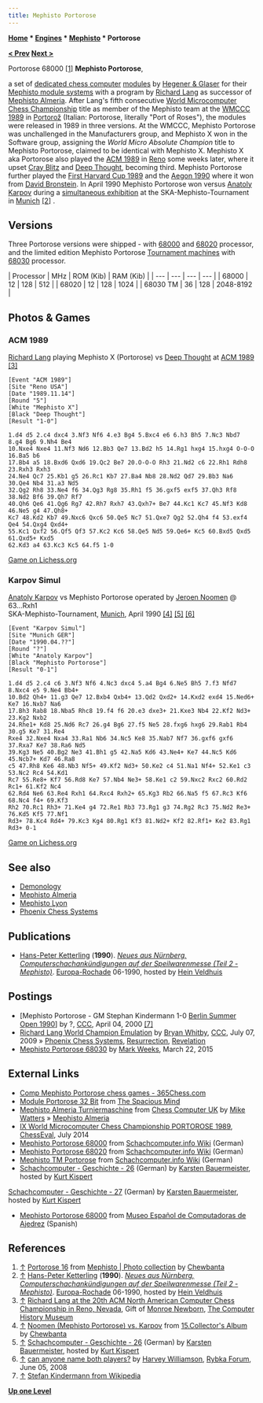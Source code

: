 ```yaml
---
title: Mephisto Portorose
---
```

**[Home](Home "Home") \* [Engines](Engines "Engines") \* [Mephisto](Mephisto "Mephisto") \* Portorose**


**[< Prev](Mephisto_Almeria "Mephisto Almeria") [Next >](Mephisto_Lyon "Mephisto Lyon")**



 [](https://www.flickr.com/photos/10261668@N05/859029818/in/album-72157600922171154/) Portorose 68000 <a id="cite-note-1" href="#cite-ref-1">[1]</a> 
**Mephisto Portorose**,  

a set of [dedicated chess computer](Dedicated_Chess_Computers "Dedicated Chess Computers") [modules](Module "Module") by [Hegener & Glaser](Hegener_%26_Glaser "Hegener & Glaser") for their [Mephisto module systems](Mephisto_Module_Systems "Mephisto Module Systems") with a program by [Richard Lang](Richard_Lang "Richard Lang") as successor of [Mephisto Almeria](Mephisto_Almeria "Mephisto Almeria"). After Lang's fifth consecutive [World Microcomputer Chess Championship](World_Microcomputer_Chess_Championship "World Microcomputer Chess Championship") title as member of the Mephisto team at the [WMCCC 1989](WMCCC_1989 "WMCCC 1989") in [Portorož](https://en.wikipedia.org/wiki/Portoro%C5%BE) (Italian: Portorose, literally "Port of Roses"), the modules were released in 1989 in three versions. At the WMCCC, Mephisto Portorose was unchallenged in the Manufacturers group, and Mephisto X won in the Software group, assigning the *World Micro Absolute Champion* title to Mephisto Portorose, claimed to be identical with Mephisto X. Mephisto X aka Portorose also played the [ACM 1989](ACM_1989 "ACM 1989") in [Reno](https://en.wikipedia.org/wiki/Reno%2C_Nevada) some weeks later, where it upset [Cray Blitz](Cray_Blitz "Cray Blitz") and [Deep Thought](Deep_Thought "Deep Thought"), becoming third. Mephisto Portorose further played the [First Harvard Cup 1989](Harvard_Cup_1989 "Harvard Cup 1989") and the [Aegon 1990](Aegon_1990 "Aegon 1990") where it won from [David Bronstein](David_Bronstein "David Bronstein"). In April 1990 Mephisto Portorose won versus [Anatoly Karpov](https://en.wikipedia.org/wiki/Anatoly_Karpov) during a [simultaneous exhibition](https://en.wikipedia.org/wiki/Simultaneous_exhibition) at the SKA-Mephisto-Tournament in [Munich](https://en.wikipedia.org/wiki/Munich) <a id="cite-note-2" href="#cite-ref-2">[2]</a> . 



## Versions


Three Portorose versions were shipped - with [68000](68000 "68000") and [68020](68020 "68020") processor, and the limited edition Mephisto Portorose [Tournament machines](https://en.wikipedia.org/wiki/Mephisto_%28chess_computer%29#Tournament_machines) with [68030](68030 "68030") processor.





|  Processor
 |  MHz
 |  ROM (Kib)
 |  RAM (Kib)
 |
| --- | --- | --- | --- |
|  68000
 |  12
 |  128
 |  512
 |
|  68020
 |  12
 |  128
 |  1024
 |
|  68030 TM
 |  36
 |  128
 |  2048-8192
 |


## Photos & Games


### ACM 1989


 [](http://www.computerhistory.org/chess/full_record.php?iid=stl-430b9bbd619d1) 
[Richard Lang](Richard_Lang "Richard Lang") playing Mephisto X (Portorose) vs [Deep Thought](Deep_Thought "Deep Thought") at [ACM 1989](ACM_1989 "ACM 1989") <a id="cite-note-3" href="#cite-ref-3">[3]</a>




```
[Event "ACM 1989"]
[Site "Reno USA"]
[Date "1989.11.14"]
[Round "5"]
[White "Mephisto X"]
[Black "Deep Thought"]
[Result "1-0"]

1.d4 d5 2.c4 dxc4 3.Nf3 Nf6 4.e3 Bg4 5.Bxc4 e6 6.h3 Bh5 7.Nc3 Nbd7 8.g4 Bg6 9.Nh4 Be4
10.Nxe4 Nxe4 11.Nf3 Nd6 12.Bb3 Qe7 13.Bd2 h5 14.Rg1 hxg4 15.hxg4 O-O-O 16.Ba5 b6
17.Bb4 a5 18.Bxd6 Qxd6 19.Qc2 Be7 20.O-O-O Rh3 21.Nd2 c6 22.Rh1 Rdh8 23.Rxh3 Rxh3
24.Ne4 Qc7 25.Kb1 g5 26.Rc1 Kb7 27.Ba4 Nb8 28.Nd2 Qd7 29.Bb3 Na6 30.Qe4 Nb4 31.a3 Nd5
32.Qg2 Rh8 33.Ne4 f6 34.Qg3 Rg8 35.Rh1 f5 36.gxf5 exf5 37.Qh3 Rf8 38.Nd2 Bf6 39.Qh7 Rf7
40.Qh6 Qe6 41.Qg6 Rg7 42.Rh7 Rxh7 43.Qxh7+ Be7 44.Kc1 Kc7 45.Nf3 Kd8 46.Ne5 g4 47.Qh8+
Kc7 48.Kd2 Kb7 49.Nxc6 Qxc6 50.Qe5 Nc7 51.Qxe7 Qg2 52.Qh4 f4 53.exf4 Qe4 54.Qxg4 Qxd4+
55.Kc1 Qxf2 56.Qf5 Qf3 57.Kc2 Kc6 58.Qe5 Nd5 59.Qe6+ Kc5 60.Bxd5 Qxd5 61.Qxd5+ Kxd5
62.Kd3 a4 63.Kc3 Kc5 64.f5 1-0

```

 [Game on Lichess.org](https://en.lichess.org/jYOb4Q5J)
### Karpov Simul


 [](https://www.flickr.com/photos/10261668@N05/858196163) 
[Anatoly Karpov](https://en.wikipedia.org/wiki/Anatoly_Karpov) vs Mephisto Portorose operated by [Jeroen Noomen](Jeroen_Noomen "Jeroen Noomen") @ 63...Rxh1  
SKA-Mephisto-Tournament, [Munich](https://en.wikipedia.org/wiki/Munich), April 1990 <a id="cite-note-4" href="#cite-ref-4">[4]</a> <a id="cite-note-5" href="#cite-ref-5">[5]</a> <a id="cite-note-6" href="#cite-ref-6">[6]</a>




```
[Event "Karpov Simul"]
[Site "Munich GER"]
[Date "1990.04.??"]
[Round "?"]
[White "Anatoly Karpov"]
[Black "Mephisto Portorose"]
[Result "0-1"]

1.d4 d5 2.c4 c6 3.Nf3 Nf6 4.Nc3 dxc4 5.a4 Bg4 6.Ne5 Bh5 7.f3 Nfd7 8.Nxc4 e5 9.Ne4 Bb4+
10.Bd2 Qh4+ 11.g3 Qe7 12.Bxb4 Qxb4+ 13.Qd2 Qxd2+ 14.Kxd2 exd4 15.Ned6+ Ke7 16.Nxb7 Na6
17.Bh3 Rab8 18.Nba5 Rhc8 19.f4 f6 20.e3 dxe3+ 21.Kxe3 Nb4 22.Kf2 Nd3+ 23.Kg2 Nxb2
24.Rhe1+ Kd8 25.Nd6 Rc7 26.g4 Bg6 27.f5 Ne5 28.fxg6 hxg6 29.Rab1 Rb4 30.g5 Ke7 31.Re4
Rxe4 32.Nxe4 Nxa4 33.Ra1 Nb6 34.Nc5 Ke8 35.Nab7 Nf7 36.gxf6 gxf6 37.Rxa7 Ke7 38.Ra6 Nd5
39.Kg3 Ne5 40.Bg2 Ne3 41.Bh1 g5 42.Na5 Kd6 43.Ne4+ Ke7 44.Nc5 Kd6 45.Ncb7+ Kd7 46.Ra8
c5 47.Rh8 Ke6 48.Nb3 Nf5+ 49.Kf2 Nd3+ 50.Ke2 c4 51.Na1 Nf4+ 52.Ke1 c3 53.Nc2 Rc4 54.Kd1
Rc7 55.Re8+ Kf7 56.Rd8 Ke7 57.Nb4 Ne3+ 58.Ke1 c2 59.Nxc2 Rxc2 60.Rd2 Rc1+ 61.Kf2 Nc4
62.Rd4 Ne6 63.Re4 Rxh1 64.Rxc4 Rxh2+ 65.Kg3 Rb2 66.Na5 f5 67.Rc3 Kf6 68.Nc4 f4+ 69.Kf3
Rh2 70.Rc1 Rh3+ 71.Ke4 g4 72.Re1 Rb3 73.Rg1 g3 74.Rg2 Rc3 75.Nd2 Re3+ 76.Kd5 Kf5 77.Nf1
Rd3+ 78.Kc4 Rd4+ 79.Kc3 Kg4 80.Rg1 Kf3 81.Nd2+ Kf2 82.Rf1+ Ke2 83.Rg1 Rd3+ 0-1

```

 [Game on Lichess.org](https://en.lichess.org/0iY3C89v)
## See also


* [Demonology](Category:Demonology "Category:Demonology")
* [Mephisto Almeria](Mephisto_Almeria "Mephisto Almeria")
* [Mephisto Lyon](Mephisto_Lyon "Mephisto Lyon")
* [Phoenix Chess Systems](index.php?title=Phoenix_Chess_Systems&action=edit&redlink=1 "Phoenix Chess Systems (page does not exist)")


## Publications


* [Hans-Peter Ketterling](index.php?title=Hans-Peter_Ketterling&action=edit&redlink=1 "Hans-Peter Ketterling (page does not exist)") (**1990**). *[Neues aus Nürnberg, Computerschachankündigungen auf der Speilwarenmesse (Teil 2 - Mephisto)](http://www.schaakcomputers.nl/hein_veldhuis/database/files/05-1990,%20Rochade,%20H.-P.%20Ketterling,%20Neues%20aus%20Nurnberg%20%28Mephisto%29.pdf)*. [Europa-Rochade](http://de.wikipedia.org/wiki/Rochade_Europa) 06-1990, hosted by [Hein Veldhuis](Hein_Veldhuis "Hein Veldhuis")


## Postings


* [Mephisto Portorose - GM Stephan Kindermann 1-0 [Berlin Summer Open 1990](https://www.stmintz.com/ccc/index.php?id=104522)] by ?, [CCC](CCC "CCC"), April 04, 2000 <a id="cite-note-7" href="#cite-ref-7">[7]</a>
* [Richard Lang World Champion Emulation](http://www.talkchess.com/forum/viewtopic.php?t=28838) by [Bryan Whitby](index.php?title=Bryan_Whitby&action=edit&redlink=1 "Bryan Whitby (page does not exist)"), [CCC](CCC "CCC"), July 07, 2009 » [Phoenix Chess Systems](index.php?title=Phoenix_Chess_Systems&action=edit&redlink=1 "Phoenix Chess Systems (page does not exist)"), [Resurrection](index.php?title=Resurrection&action=edit&redlink=1 "Resurrection (page does not exist)"), [Revelation](Revelation "Revelation")
* [Mephisto Portorose 68030](http://chessforallages.blogspot.de/2015/03/mephisto-portorose-68030.html) by [Mark Weeks](Mark_Weeks "Mark Weeks"), March 22, 2015


## External Links


* [Comp Mephisto Portorose chess games - 365Chess.com](http://www.365chess.com/players/Comp_Mephisto_Portorose)
* [Module Portorose 32 Bit](http://www.spacious-mind.com/html/module_portorose_32_bit.html) from [The Spacious Mind](The_Spacious_Mind "The Spacious Mind")
* [Mephisto Almeria Turniermaschine](http://www.chesscomputeruk.com/html/mephisto_almeria_turniermaschi.html) from [Chess Computer UK](http://www.chesscomputeruk.com/index.html) by [Mike Watters](Mike_Watters "Mike Watters") » [Mephisto Almeria](Mephisto_Almeria "Mephisto Almeria")
* [IX World Microcomputer Chess Championship PORTOROSE 1989](http://chesseval.com/WorldChampion/Portorose1989.htm), [ChessEval](http://www.chesseval.com/index.html), July 2014
* [Mephisto Portorose 68000](http://www.schach-computer.info/wiki/index.php/Mephisto_Portorose_68000) from [Schachcomputer.info Wiki](http://www.schach-computer.info/wiki/index.php/Hauptseite_En) (German)
* [Mephisto Portorose 68020](http://www.schach-computer.info/wiki/index.php/Mephisto_Portorose_68020) from [Schachcomputer.info Wiki](http://www.schach-computer.info/wiki/index.php/Hauptseite_En) (German)
* [Mephisto TM Portorose](http://www.schach-computer.info/wiki/index.php/Mephisto_TM_Portorose) from [Schachcomputer.info Wiki](http://www.schach-computer.info/wiki/index.php/Hauptseite_En) (German)
* [Schachcomputer - Geschichte - 26](http://www.schachcomputer.at/gesch26.htm) (German) by [Karsten Bauermeister](Karsten_Bauermeister "Karsten Bauermeister"), hosted by [Kurt Kispert](Kurt_Kispert "Kurt Kispert")


 [Schachcomputer - Geschichte - 27](http://www.schachcomputer.at/gesch27.htm) (German) by [Karsten Bauermeister](Karsten_Bauermeister "Karsten Bauermeister"), hosted by [Kurt Kispert](Kurt_Kispert "Kurt Kispert")
* [Mephisto Portorose 68000](http://www.meca-web.es/museo/mephistoport16/mephistoport16.htm) from [Museo Español de Computadoras de Ajedrez](http://www.meca-web.es/index.htm) (Spanish)


## References


1. <a id="cite-ref-1" href="#cite-note-1">↑</a> [Portorose 16](https://www.flickr.com/photos/10261668@N05/859029818/in/album-72157600922171154/) from [Mephisto | Photo collection](http://www.flickr.com/photos/10261668@N05/sets/72157600922171154/) by [Chewbanta](Steve_Blincoe "Steve Blincoe")
2. <a id="cite-ref-2" href="#cite-note-2">↑</a> [Hans-Peter Ketterling](index.php?title=Hans-Peter_Ketterling&action=edit&redlink=1 "Hans-Peter Ketterling (page does not exist)") (**1990**). *[Neues aus Nürnberg, Computerschachankündigungen auf der Speilwarenmesse (Teil 2 - Mephisto)](http://www.schaakcomputers.nl/hein_veldhuis/database/files/05-1990,%20Rochade,%20H.-P.%20Ketterling,%20Neues%20aus%20Nurnberg%20%28Mephisto%29.pdf)*. [Europa-Rochade](http://de.wikipedia.org/wiki/Rochade_Europa) 06-1990, hosted by [Hein Veldhuis](Hein_Veldhuis "Hein Veldhuis")
3. <a id="cite-ref-3" href="#cite-note-3">↑</a> [Richard Lang at the 20th ACM North American Computer Chess Championship in Reno, Nevada](http://www.computerhistory.org/chess/full_record.php?iid=stl-430b9bbd619d1), Gift of [Monroe Newborn](Monroe_Newborn "Monroe Newborn"), [The Computer History Museum](The_Computer_History_Museum "The Computer History Museum")
4. <a id="cite-ref-4" href="#cite-note-4">↑</a> [Noomen (Mephisto Portorose) vs. Karpov](https://www.flickr.com/photos/10261668@N05/858196163) from [15.Collector's Album](https://www.flickr.com/photos/10261668@N05/albums/72157600923818481) by [Chewbanta](Steve_Blincoe "Steve Blincoe")
5. <a id="cite-ref-5" href="#cite-note-5">↑</a> [Schachcomputer - Geschichte - 26](http://www.schachcomputer.at/gesch26.htm) (German) by [Karsten Bauermeister](Karsten_Bauermeister "Karsten Bauermeister"), hosted by [Kurt Kispert](Kurt_Kispert "Kurt Kispert")
6. <a id="cite-ref-6" href="#cite-note-6">↑</a> [can anyone name both players?](http://rybkaforum.net/cgi-bin/rybkaforum/topic_show.pl?tid=4283) by [Harvey Williamson](Harvey_Williamson "Harvey Williamson"), [Rybka Forum](Computer_Chess_Forums "Computer Chess Forums"), June 05, 2008
7. <a id="cite-ref-7" href="#cite-note-7">↑</a> [Stefan Kindermann from Wikipedia](https://en.wikipedia.org/wiki/Stefan_Kindermann)

**[Up one Level](Mephisto "Mephisto")**







 

